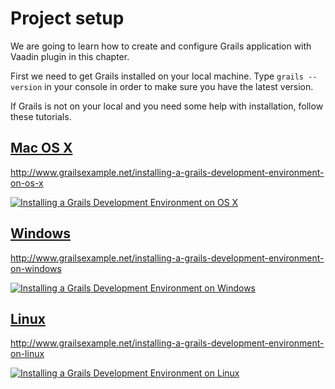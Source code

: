 # Project setup

We are going to learn how to create and configure Grails application with Vaadin plugin in this chapter.

First we need to get Grails installed on your local machine. Type `grails --version` in your console in order to make sure you have the latest version.

If Grails is not on your local and you need some help with installation, follow these tutorials.


## [Mac OS X](http://www.grailsexample.net/installing-a-grails-development-environment-on-os-x/)

http://www.grailsexample.net/installing-a-grails-development-environment-on-os-x

  <a href="http://www.youtube.com/watch?feature=player_embedded&v=Apnh9ywtPP4
" target="_blank"><img src="http://img.youtube.com/vi/Apnh9ywtPP4/0.jpg"
alt="Installing a Grails Development Environment on OS X" border="0" /></a>

## [Windows](http://www.grailsexample.net/installing-a-grails-development-environment-on-windows/)

http://www.grailsexample.net/installing-a-grails-development-environment-on-windows

  <a href="http://www.youtube.com/watch?feature=player_embedded&v=Nu3GgjuUOtg
" target="_blank"><img src="http://img.youtube.com/vi/Nu3GgjuUOtg/0.jpg"
alt="Installing a Grails Development Environment on Windows" border="0" /></a>

## [Linux](http://www.grailsexample.net/installing-a-grails-development-environment-on-linux/)

http://www.grailsexample.net/installing-a-grails-development-environment-on-linux

  <a href="http://www.youtube.com/watch?feature=player_embedded&v=zshNRKytyFk
" target="_blank"><img src="http://img.youtube.com/vi/zshNRKytyFk/0.jpg"
alt="Installing a Grails Development Environment on Linux" border="0" /></a>

